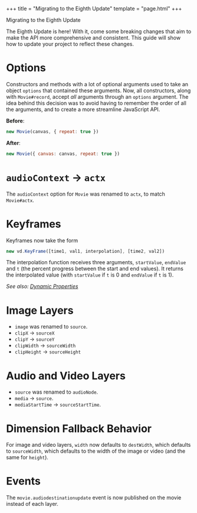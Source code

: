 +++
title = "Migrating to the Eighth Update"
template = "page.html"
+++

<div class="heading-text">Migrating to the Eighth Update</div>

The Eighth Update is here! With it, come some breaking changes that aim to make
the API more comprehensive and consistent. This guide will show how to update
your project to reflect these changes.

# Options

Constructors and methods with a lot of optional arguments used to take an object
`options` that contained these arguments. Now, all constructors, along with
`Movie#record`, accept *all* arguments through an `options` argument. The idea
behind this decision was to avoid having to remember the order of all the
arguments, and to create a more streamline JavaScript API.

**Before**:
```js
new Movie(canvas, { repeat: true })
```

**After**:
```js
new Movie({ canvas: canvas, repeat: true })
```

# `audioContext` &rarr; `actx`

The `audioContext` option for `Movie` was renamed to `actx`, to match
`Movie#actx`.

# Keyframes

Keyframes now take the form

```js
new vd.KeyFrame([time1, val1, interpolation], [time2, val2])
```

The interpolation function receives three arguments, `startValue`, `endValue`
and `t` (the percent progress between the start and end values). It returns the
interpolated value (with `startValue` if `t` is 0 and `endValue` if `t` is 1).

*See also: [Dynamic Properties](../../docs/dynamic-properties)*

# Image Layers

- `image` was renamed to `source`.
- `clipX` &rarr; `sourceX`
- `clipY` &rarr; `sourceY`
- `clipWidth` &rarr; `sourceWidth`
- `clipHeight` &rarr; `sourceHeight`

# Audio and Video Layers

- `source` was renamed to `audioNode`.
- `media` &rarr; `source`.
- `mediaStartTime` &rarr; `sourceStartTime`.

# Dimension Fallback Behavior

For image and video layers, `width` now defaults to `destWidth`, which defaults
to `sourceWidth`, which defaults to the width of the image or video (and the
same for `height`).

# Events

The `movie.audiodestinationupdate` event is now published on the movie instead
of each layer.
